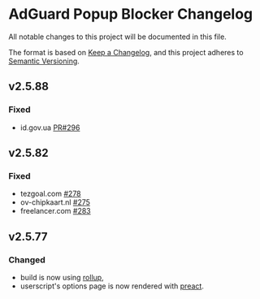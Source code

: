 # AdGuard Popup Blocker Changelog

All notable changes to this project will be documented in this file.

The format is based on [Keep a Changelog](https://keepachangelog.com/en/1.0.0/),
and this project adheres to [Semantic Versioning](https://semver.org/spec/v2.0.0.html).

## v2.5.88

### Fixed

- id.gov.ua [PR#296](https://github.com/AdguardTeam/PopupBlocker/pull/296)

## v2.5.82

### Fixed

- tezgoal.com [#278](https://github.com/AdguardTeam/PopupBlocker/issues/275)
- ov-chipkaart.nl [#275](https://github.com/AdguardTeam/PopupBlocker/issues/278)
- freelancer.com [#283](https://github.com/AdguardTeam/PopupBlocker/issues/283)

## v2.5.77

### Changed

- build is now using [rollup](https://rollupjs.org/),
- userscript's options page is now rendered with [preact](https://preactjs.com/).
